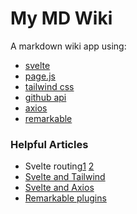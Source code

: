 # My MD Wiki

A markdown wiki app using:

- [svelte](https://svelte.dev/)
- [page.js](https://visionmedia.github.io/page.js/)
- [tailwind css](https://tailwindcss.com/)
- [github api](https://docs.github.com/en/rest)
- [axios](https://github.com/axios/axios)
- [remarkable](https://github.com/jonschlinkert/remarkable)

### Helpful Articles

- Svelte routing[1](https://blog.jscrambler.com/svelte-routing-with-page-js/) [2](https://jackwhiting.co.uk/posts/setting-up-routing-in-svelte-with-pagejs/)
- [Svelte and Tailwind](https://dev.to/ardc_overflow/setting-up-svelte-and-tailwind-with-minimal-extra-dependencies-1g5a)
- [Svelte and Axios](https://dev.to/lukocastillo/svelte-3-how-to-connect-your-app-with-a-rest-api-axios-2h4e)
- [Remarkable plugins](https://sosuke.com/writing-custom-extensions-for-the-remarkable-javascript-markdown-parser/)